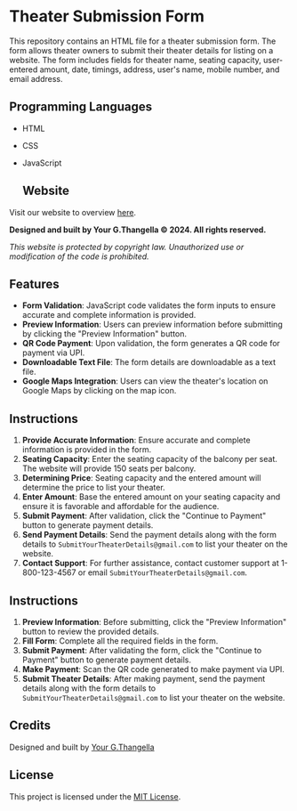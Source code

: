 # Theater Submission Form

This repository contains an HTML file for a theater submission form. The form allows theater owners to submit their theater details for listing on a website. The form includes fields for theater name, seating capacity, user-entered amount, date, timings, address, user's name, mobile number, and email address.


## Programming Languages
- HTML
- CSS
- JavaScript


  ## Website
Visit our website to overview [here](https://gtk-thangella-17.github.io/Submit-Your-Theater-Details-v2/).

**Designed and built by Your G.Thangella © 2024. All rights reserved.**

*This website is protected by copyright law. Unauthorized use or modification of the code is prohibited.*

## Features

- **Form Validation**: JavaScript code validates the form inputs to ensure accurate and complete information is provided.
- **Preview Information**: Users can preview information before submitting by clicking the "Preview Information" button.
- **QR Code Payment**: Upon validation, the form generates a QR code for payment via UPI.
- **Downloadable Text File**: The form details are downloadable as a text file.
- **Google Maps Integration**: Users can view the theater's location on Google Maps by clicking on the map icon.


## Instructions

1. **Provide Accurate Information**: Ensure accurate and complete information is provided in the form.
2. **Seating Capacity**: Enter the seating capacity of the balcony per seat. The website will provide 150 seats per balcony.
3. **Determining Price**: Seating capacity and the entered amount will determine the price to list your theater.
4. **Enter Amount**: Base the entered amount on your seating capacity and ensure it is favorable and affordable for the audience.
5. **Submit Payment**: After validation, click the "Continue to Payment" button to generate payment details.
6. **Send Payment Details**: Send the payment details along with the form details to `SubmitYourTheaterDetails@gmail.com` to list your theater on the website.
7. **Contact Support**: For further assistance, contact customer support at 1-800-123-4567 or email `SubmitYourTheaterDetails@gmail.com`.


## Instructions

1. **Preview Information**: Before submitting, click the "Preview Information" button to review the provided details.
2. **Fill Form**: Complete all the required fields in the form.
3. **Submit Payment**: After validating the form, click the "Continue to Payment" button to generate payment details.
4. **Make Payment**: Scan the QR code generated to make payment via UPI.
5. **Submit Theater Details**: After making payment, send the payment details along with the form details to `SubmitYourTheaterDetails@gmail.com` to list your theater on the website.


## Credits

Designed and built by [Your G.Thangella](https://github.com/your-username)

## License

This project is licensed under the [MIT License](LICENSE).
